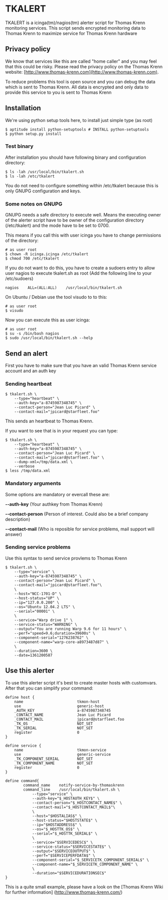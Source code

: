 TKALERT
=======

TKALERT is a icinga(tm)/nagios(tm) alerter script for Thomas Krenn monitoring services. This script sends encrypted
monitoring data to Thomas Krenn to maximize service for Thomas Krenn hardware

Privacy policy
--------------

We know that services like this are called "home caller" and you may feel that this could be risky. Please
read the privacy policy on the Thomas Krenn website: [http://www.thomas-krenn.com](http://www.thomas-krenn.com).

To reduce problems this tool is open source and you can debug the data which is sent to Thomas Krenn. All data
is encrypted and only data to provide this service to you is sent to Thomas Krenn

Installation
------------

We're using python setup tools here, to install just simple type (as root)

    $ aptitude install python-setuptools # INSTALL python-setuptools
    $ python setup.py install

### Test binary

After installation you should have following binary and configuration directory:

    $ ls -lah /usr/local/bin/tkalert.sh
    $ ls -lah /etc/tkalert

You do not need to configure something within /etc/tkalert because this is only GNUPG configuration and
keys.

### Some notes on GNUPG

GNUPG needs a safe directory to execute well. Means the executing owner of the alerter script have to be owner
of the configuration directory (/etc/tkalert) and the mode have to be set to 0700.

This means if you call this with user icinga you have to change permissions of the directory:

    # as user root
    $ chown -R icinga.icinga /etc/tkalert
    $ chmod 700 /etc/tkalert

If you do not want to do this, you have to create a sudoers entry to allow user nagios to
execute tkalert.sh as root (Add the following line to your /etc/sudoers)

    nagios    ALL=(ALL:ALL)    /usr/local/bin/tkalert.sh

On Ubuntu / Debian use the tool visudo to to this:

    # as user root
    $ visudo

Now you can execute this as user icinga:

    # as user root
    $ su -s /bin/bash nagios
    $ sudo /usr/local/bin/tkalert.sh --help



Send an alert
-------------

First you have to make sure that you have an valid Thomas Krenn service account and an auth key

### Sending heartbeat

    $ tkalert.sh \
        --type="heartbeat" \
        --auth-key="a-8745987348745" \
        --contact-person="Jean Luc Picard" \
        --contact-mail="jpicard@starfleet.foo"

This sends an heartbeat to Thomas Krenn.

If you want to see that is in your request you can type:

    $ tkalert.sh \
        --type="heartbeat" \
        --auth-key="a-8745987348745" \
        --contact-person="Jean Luc Picard" \
        --contact-mail="jpicard@starfleet.foo" \
        --dump-xml=/tmp/data.xml \
        --verbose
    $ less /tmp/data.xml

### Mandatory arguments

Some options are mandatory or evercall these are:

**--auth-key** (Your authkey from Thomas Krenn)

**--contact-person** (Person of interest. Could also be a brief company description)

**--contact-mail** (Who is reposible for service problems, mail support will answer)

### Sending service problems

Use this syntax to send service provlems to Thomas Krenn

    $ tkalert.sh \
        --type="service" \
        --auth-key="a-8745987348745" \
        --contact-person="Jean Luc Picard" \
        --contact-mail="jpicard@starfleet.foo"\
        \
        --host="NCC-1701-D" \
        --host-status="UP" \
        --ip="127.0.0.200" \
        --os="Ubuntu 12.04.2 LTS" \
        --serial="00001" \
        \
        --service="Warp drive 1" \
        --service-status="WARNING" \
        --output="You are running Warp 9.6 for 11 hours" \
        --perf="speed=9.6;duration=39600s" \
        --component-serial="1276238762" \
        --component-name="warp-core-a8973487d87" \
        \
        --duration=3600 \
        --date=1361200587

Use this alerter
----------------
To use this alerter script it's best to create master hosts with customvars. After that you can simplify your command:

    define host {
        name                        tkmon-host
        use                         generic-host
        _AUTH_KEY                   a-8745987348745
        _CONTACT_NAME               Jean Luc Picard
        _CONTACT_MAIL               jpicard@starfleet.foo
        _TK_OS                      NOT_SET
        _TK_SERIAL                  NOT_SET
        register                    0
    }

    define service {
        name                        tkmon-service
        use                         generic-service
        _TK_COMPONENT_SERIAL        NOT_SET
        _TK_COMPONENT_NAME          NOT_SET
        register                    0
    }

    define command{
            command_name    notify-service-by-thomaskrenn
            command_line    /usr/local/bin/tkalert.sh \
                --type="service" \
                --auth-key="$_HOSTAUTH_KEY$" \
                --contact-person="$_HOSTCONTACT_NAME$" \
                --contact-mail="$_HOSTCONTACT_MAIL$"\
                \
                --host="$HOSTALIAS$" \
                --host-status="$HOSTSTATE$" \
                --ip="$HOSTADDRESS$" \
                --os="$_HOSTTK_OS$" \
                --serial="$_HOSTTK_SERIAL$" \
                \
                --service="$SERVICEDESC$" \
                --service-status="$SERVICESTATE$" \
                --output="$SERVICEOUTPUT$" \
                --perf="$SERVICEPERFDATA$" \
                --component-serial="$_SERVICETK_COMPONENT_SERIAL$" \
                --component-name="$_SERVICETK_COMPONENT_NAME" \
                \
                --duration="$SERVICEDURATIONSEC$"
    }

This is a quite small example, please have a look on the [Thomas Krenn Wiki for further information]
(http://www.thomas-krenn.com/)